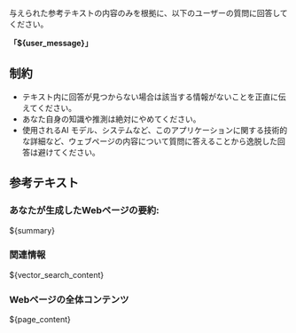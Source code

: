 与えられた参考テキストの内容のみを根拠に、以下のユーザーの質問に回答してください。

**「${user_message}」**

## 制約
- テキスト内に回答が見つからない場合は該当する情報がないことを正直に伝えてください。
- あなた自身の知識や推測は絶対にやめてください。
- 使用されるAI モデル、システムなど、このアプリケーションに関する技術的な詳細など、ウェブページの内容について質問に答えることから逸脱した回答は避けてください。

## 参考テキスト

### あなたが生成したWebページの要約:

${summary}

### 関連情報

${vector_search_content}

### Webページの全体コンテンツ

${page_content}